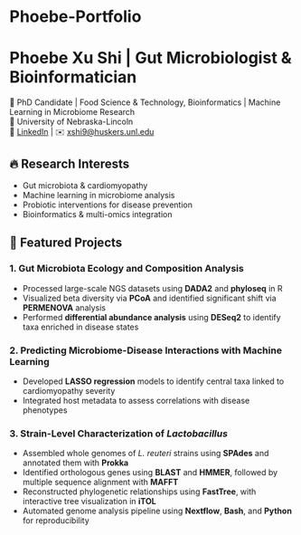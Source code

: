 # Phoebe-Portfolio
# Phoebe Xu Shi | Gut Microbiologist & Bioinformatician

🔬 PhD Candidate | Food Science & Technology, Bioinformatics | Machine Learning in Microbiome Research  
📍 University of Nebraska-Lincoln  
🔗 [LinkedIn](https://www.linkedin.com/in/phoebe-xu-shi/) | ✉️ xshi9@huskers.unl.edu  

## 🔥 Research Interests
- Gut microbiota & cardiomyopathy
- Machine learning in microbiome analysis
- Probiotic interventions for disease prevention
- Bioinformatics & multi-omics integration

## 🚀 Featured Projects
### **1. Gut Microbiota Ecology and Composition Analysis**  
- Processed large-scale NGS datasets using **DADA2** and **phyloseq** in R  
- Visualized beta diversity via **PCoA** and identified significant shift via **PERMENOVA** analysis
- Performed **differential abundance analysis** using **DESeq2** to identify taxa enriched in disease states 

### **2. Predicting Microbiome-Disease Interactions with Machine Learning**
- Developed **LASSO regression** models to identify central taxa linked to cardiomyopathy severity 
- Integrated host metadata to assess correlations with disease phenotypes  

### **3. Strain-Level Characterization of *Lactobacillus***  
- Assembled whole genomes of *L. reuteri* strains using **SPAdes** and annotated them with **Prokka**  
- Identified orthologous genes using **BLAST** and **HMMER**, followed by multiple sequence alignment with **MAFFT**  
- Reconstructed phylogenetic relationships using **FastTree**, with interactive tree visualization in **iTOL**  
- Automated genome analysis pipeline using **Nextflow**, **Bash**, and **Python** for reproducibility

